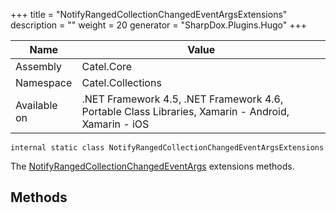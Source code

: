 

+++
title = "NotifyRangedCollectionChangedEventArgsExtensions" 
description = ""
weight = 20
generator = "SharpDox.Plugins.Hugo"
+++

Name|Value
---|---
Assembly|Catel.Core
Namespace|Catel.Collections
Available on|.NET Framework 4.5, .NET Framework 4.6, Portable Class Libraries, Xamarin - Android, Xamarin - iOS

```
internal static class NotifyRangedCollectionChangedEventArgsExtensions
```

The [NotifyRangedCollectionChangedEventArgs](#) extensions methods.

## Methods

